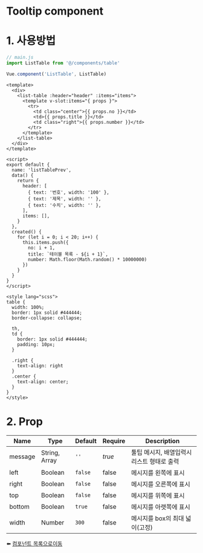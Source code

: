 # Tooltip component

# 1. 사용방법
```javascript
// main.js
import ListTable from '@/components/table'

Vue.component('ListTable', ListTable)
```

```vue
<template>
  <div>
    <list-table :header="header" :items="items">
      <template v-slot:items="{ props }">
        <tr>
          <td class="center">{{ props.no }}</td>
          <td>{{ props.title }}</td>
          <td class="right">{{ props.number }}</td>
        </tr>
      </template>
    </list-table>
  </div>
</template>

<script>
export default {
  name: 'listTablePrev',
  data() {
    return {
      header: [
        { text: '번호', width: '100' },
        { text: '제목', width: '' },
        { text: '수치', width: '' },
      ],
      items: [],
    }
  },
  created() {
    for (let i = 0; i < 20; i++) {
      this.items.push({
        no: i + 1,
        title: `테이블 목록 - ${i + 1}`,
        number: Math.floor(Math.random() * 10000000)
      })
    }
  }
}
</script>

<style lang="scss">
table {
  width: 100%;
  border: 1px solid #444444;
  border-collapse: collapse;

  th,
  td {
    border: 1px solid #444444;
    padding: 10px;
  }

  .right {
    text-align: right
  }
  .center {
    text-align: center;
  }
}
</style>
```

# 2. Prop
| Name | Type | Default | Require | Description |
|-------|---- |---------|---------|-------------|
| message | String, Array | <code>''</code> | *true* | 툴팁 메시지, 배열입력시 리스트 형태로 출력 |
| left | Boolean | <code>false</code> | false | 메시지를 왼쪽에 표시 |
| right | Boolean | <code>false</code> | false | 메시지를 오른쪽에 표시 |
| top | Boolean | <code>false</code> | false | 메시지를 위쪽에 표시 |
| bottom | Boolean | <code>true</code> | false | 메시지를 아랫쪽에 표시 |
| width | Number | <code>300</code> | false | 메시지를 box의 최대 넓이(고정) |


:arrow_left: [컴포넌트 목록으로이동](https://github.com/dream-insight/frontEnd/tree/main/src)